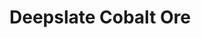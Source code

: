 # Deepslate Cobalt Ore

<figure><img src="https://github.com/user-attachments/assets/8358f27d-dcc5-48c1-b9b8-ed6a006f53d2" alt=""><figcaption></figcaption></figure>

